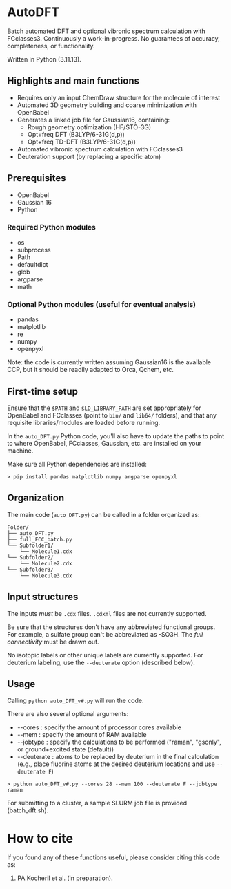 # AutoDFT
Batch automated DFT and optional vibronic spectrum calculation with FCclasses3. Continuously a work-in-progress. No guarantees of accuracy, completeness, or functionality.

Written in Python (3.11.13).


## Highlights and main functions
* Requires only an input ChemDraw structure for the molecule of interest
* Automated 3D geometry building and coarse minimization with OpenBabel
* Generates a linked job file for Gaussian16, containing:
  * Rough geometry optimization (HF/STO-3G)
  * Opt+freq DFT (B3LYP/6-31G(d,p))
  * Opt+freq TD-DFT (B3LYP/6-31G(d,p))
* Automated vibronic spectrum calculation with FCclasses3
* Deuteration support (by replacing a specific atom)


## Prerequisites
* OpenBabel
* Gaussian 16
* Python


### Required Python modules
* os
* subprocess
* Path
* defaultdict
* glob
* argparse
* math

### Optional Python modules (useful for eventual analysis)
* pandas
* matplotlib
* re
* numpy
* openpyxl

Note: the code is currently written assuming Gaussian16 is the available CCP, but it should be readily adapted to Orca, Qchem, etc.

## First-time setup
Ensure that the ```$PATH``` and ```$LD_LIBRARY_PATH``` are set appropriately for OpenBabel and FCclasses (point to ```bin/``` and ```lib64/``` folders), and that any requisite libraries/modules are loaded before running.

In the ```auto_DFT.py``` Python code, you'll also have to update the paths to point to where OpenBabel, FCclasses, Gaussian, etc. are installed on your machine.

Make sure all Python dependencies are installed:

```
> pip install pandas matplotlib numpy argparse openpyxl
```


## Organization
The main code (```auto_DFT.py```) can be called in a folder organized as:

```
Folder/
├── auto_DFT.py
├── full_FCC_batch.py
└── Subfolder1/
    └── Molecule1.cdx
└── Subfolder2/
    └── Molecule2.cdx
└── Subfolder3/
    └── Molecule3.cdx
```

## Input structures
The inputs _must_ be ```.cdx``` files. ```.cdxml``` files are not currently supported.

Be sure that the structures don't have any abbreviated functional groups. For example, a sulfate group can't be abbreviated as -SO3H. The _full connectivity_ must be drawn out.

No isotopic labels or other unique labels are currently supported. For deuterium labeling, use the ```--deuterate``` option (described below).

## Usage
Calling ```python auto_DFT_v#.py``` will run the code. 

There are also several optional arguments:
* --cores : specify the amount of processor cores available
* --mem : specify the amount of RAM available
* --jobtype : specify the calculations to be performed ("raman", "gsonly", or ground+excited state (default))
* --deuterate : atoms to be replaced by deuterium in the final calculation (e.g., place fluorine atoms at the desired deuterium locations and use ```--deuterate F```)

```
> python auto_DFT_v#.py --cores 28 --mem 100 --deuterate F --jobtype raman
```

For submitting to a cluster, a sample SLURM job file is provided (batch_dft.sh).



# How to cite
If you found any of these functions useful, please consider citing this code as:

1. PA Kocheril et al. (in preparation).
